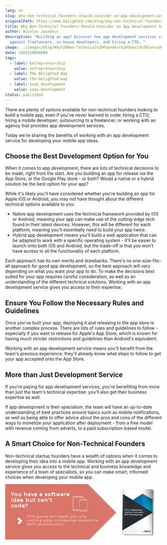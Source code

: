 ```yaml
---
lang: en
slug: why-non-technical-founders-should-consider-an-app-development-service
originalPath: https://www.belighted.com/blog/why-non-technical-founders-should-consider-an-app-development-service
title: Why Non-Technical Founders Should Consider an App Development Service
author: Nicolas Jacobeus
description: "Building an app? Discover how app development services stack-up
  against freelancers, in-house developers, and hiring a CTO, "
image: ../images/blog/Why%20Non-Technical%20Founders%20Should%20Consider%20an%20App%20Development%20Service.jpg
date: 1483228800000
tags:
  - label: Entrepreneurship
    value: entrepreneurship
  - label: The Belighted Way
    value: the-belighted-way
  - label: SaaS development
    value: saas-development
status: published
---
```

There are plenty of options available for non-technical founders looking to build a mobile app, even if you've never learned to code: hiring a CTO; hiring a mobile developer; outsourcing to a freelancer; or working with an agency that provides app development services.

Today we're sharing the benefits of working with an app development service for developing your mobile app ideas.

Choose the Best Development Option for You
------------------------------------------

When it comes to app development, there are lots of technical decisions to be made, right from the start. Are you building an app for release via the App Store, or the Google Play store - or both? Would a native or a hybrid solution be the best option for your app?

While it's likely you'll have considered whether you're building an app for Apple iOS or Android, you may not have thought about the different technical options available to you:

*   Native app development uses the technical framework provided by iOS or Android, meaning your app can make use of the cutting-edge tech found in their latest devices. However, this will be different for each platform, meaning you'll essentially need to build your app twice.
*   Hybrid app development means you'll build a _web_ application that can be adapted to work with a specific operating system - it'll be easier to launch onto both iOS and Android, but the trade-off is that you won't have access to all the functionality of each platform.

Each approach has its own merits and drawbacks. There's no one-size-fits-all approach for good app development, so the best approach will vary depending on what you want your app to do. To make the decisions best suited for your app requires careful consideration, as well as an understanding of the different technical solutions. Working with an app development service gives you access to their expertise.

Ensure You Follow the Necessary Rules and Guidelines 
-----------------------------------------------------

Once you've built your app, deploying it and releasing to the app store is another complex process. There are lots of rules and guidelines to follow - especially if you want to release for Apple's App Store, which is known for having much stricter restrictions and guidelines than Android's equivalent.

Working with an app development service means you'll benefit from the team's previous experience: they'll already know what steps to follow to get your app accepted onto the App Store.

More than Just Development Service
----------------------------------

If you're paying for app development services, you're benefiting from more than just the team's technical expertise: you'll also get their business expertise as well.

If app development is their specialism, the team will have an up-to-date understanding of best practices around topics such as mobile notifications, as well as being able to offer advice about the pros and cons of the different ways to monetize your application after deployment - from a free model with revenue coming from adverts, to a paid subscription-based model.

A Smart Choice for Non-Technical Founders
-----------------------------------------

Non-technical startup founders have a wealth of options when it comes to developing their idea into a mobile app. Working with an app development service gives you access to the technical and business knowledge and experience of a team of specialists, so you can make smart, informed choices when developing your mobile app.

[![You have a software idea but can't code?](/content/images/legacy/2r_muYcfC0X7-yUFIS_kd.png)](https://cta-redirect.hubspot.com/cta/redirect/1684659/2a757af5-8c70-4e5b-bd84-3e0c399fa61d)
